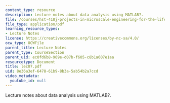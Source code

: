 ```yaml
---
content_type: resource
description: Lecture notes about data analysis using MATLAB?.
file: /courses/hst-410j-projects-in-microscale-engineering-for-the-life-sciences-spring-2007/8e36a3ef647861b98b3a5ab54b2a7ccd_lec07.pdf
file_type: application/pdf
learning_resource_types:
- Lecture Notes
license: https://creativecommons.org/licenses/by-nc-sa/4.0/
ocw_type: OCWFile
parent_title: Lecture Notes
parent_type: CourseSection
parent_uid: ec0fd6b8-969e-d07b-f605-c8b1a607e1aa
resourcetype: Document
title: lec07.pdf
uid: 8e36a3ef-6478-61b9-8b3a-5ab54b2a7ccd
video_metadata:
  youtube_id: null
---
```

Lecture notes about data analysis using MATLAB?.